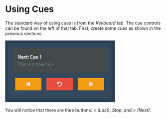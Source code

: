 # Using Cues

The standard way of using cues is from the *Keyboard* tab. The cue controls can be found on the left of that tab. First, create some cues as shown in the previous sections.

![Cue display](../images/cue_released.png)

You will notice that there are thee buttons: *< (Last)*, *Stop*, and *> (Next)*.